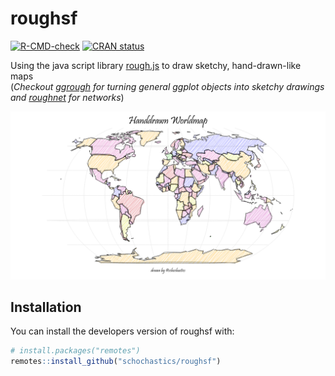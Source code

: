 
<!-- README.md is generated from README.Rmd. Please edit that file -->

# roughsf

<!-- badges: start -->

[![R-CMD-check](https://github.com/schochastics/roughsf/workflows/R-CMD-check/badge.svg)](https://github.com/schochastics/roughsf/actions)
[![CRAN
status](https://www.r-pkg.org/badges/version/roughsf)](https://CRAN.R-project.org/package=roughsf)
<!-- badges: end -->

Using the java script library [rough.js](https://roughjs.com/) to draw
sketchy, hand-drawn-like maps  
(*Checkout [ggrough](https://xvrdm.github.io/ggrough/) for turning
general ggplot objects into sketchy drawings and
[roughnet](https://github.com/schochastics/roughnet) for networks*)

![](man/figures/example.png)

## Installation

You can install the developers version of roughsf with:

``` r
# install.packages("remotes")
remotes::install_github("schochastics/roughsf")
```
